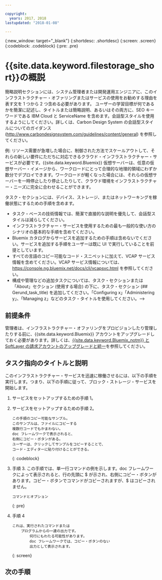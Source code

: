 ```yaml
---

copyright:
  years: 2017, 2018
lastupdated: "2018-01-08"

---
```


{:new_window: target="_blank"}
{:shortdesc: .shortdesc}
{:screen: .screen}
{:codeblock: .codeblock}
{:pre: .pre}


# {{site.data.keyword.filestorage_short}}の概説

簡略説明セクションには、システム管理者または開発運用エンジニアに、このインフラストラクチャー・オファリングまたはサービスの使用をお勧めする理由を表す文を 1 つから 2 つ含める必要があります。
ユーザーの学習目標が何であるかを簡潔に記述し、タイトルまたは簡略説明、あるいはその両方に、SEO キーワードである IBM Cloud と ServiceName を含めます。会話型スタイルを使用するようにしてください。詳しくは、Carbon Design System の会話型スタイルについてのガイダンス (http://www.carbondesignsystem.com/guidelines/content/general) を参照してください。

例: リソース需要が急増した場合に、制御された方法でスケールアウトして、それらの新しい要件にただちに対応できるクラウド・インフラストラクチャー・サービスが必要です。{{site.data.keyword.Bluemix}} 仮想サーバーは、任意の仮想サーバー・イメージから、ワークロードにとって合理的な地理的領域にわずか数分でデプロイできます。ワークロードが軽くなった場合には、それらの仮想サーバーを一時停止したり停止したりして、クラウド環境をインフラストラクチャー・ニーズに完全に合わせることができます。

タスク・セクションには、デバイス、ストレージ、またはネットワーキングを稼働状態にするための手順を含めます。
- タスク・ベースの技術情報では、簡潔で直接的な説明を優先して、会話型スタイルは減らしてください。
- インフラストラクチャー・サービスを使用するための最も一般的な使い方のシナリオの基本的な手順を含めてください。
- Bluemix カタログからサービスを追加するための手順は含めないでください。サービスを追加する手順をユーザーは既に UI で実行していることを前提としています。
- すべての言語のコピー可能なコード・スニペットに加えて、VCAP サービス情報を含めてください。VCAP サービス情報については、https://console.ng.bluemix.net/docs/cli/vcapsvc.html を参照してください。
- 構成や管理などの追加タスクについては、タスク・セクションまたは「About」セクション (使用する場合) の下に、タスク・セクション (## Gerund_task_title) を追加してください。「Configuring x」「Administering y」、「Managing z」などのタスク・タイトルを使用してください。-->

## 前提条件
管理者は、インフラストラクチャー・オファリングをプロビジョンしたり管理したりする前に、{{site.data.keyword.Bluemix}} アカウントをアップグレードしておく必要があります。詳しくは、[{{site.data.keyword.Bluemix_notm}} と SoftLayer の請求アカウントのアップグレードと統一](../docs/admin/softlayerlink.html)を参照してください。

## タスク指向のタイトルと説明
このインフラストラクチャー・サービスを迅速に稼働させるには、以下の手順を実行します。つまり、以下の手順に従って、ブロック・ストレージ・サービスを開始します。


<!-- Use ordered list markup for the step section. For code examples:
- use three backticks ahead of and after the example (```)
- For copyable code snippet, multi-line, include {: codeblock} following the last set of backticks. A copy button will display in framework in output.
- For copyable command, single line, include {: pre} following the last set of backticks. When displayed, it will show "$" at the beginning of the command example and a copy button, but the copy button will include just the command example.
- For non-copyable output snippet, include {: screen} following the last set of backticks.
 -->

1. サービスをセットアップするための手順 1。
2. サービスをセットアップするための手順 2。

	```
	この手順のコピー可能なサンプル。
	このサンプルは、ファイルにコピーする
	複数行コードでもかまわない。
	doc フレームワークで表示されると、
	右側にコピー・ボタンがある。
	ユーザーは、クリックしてサンプルをコピーすることで、
	コード・エディターに貼り付けることができる。
	```
	{: codeblock}

3. 手順 3. この手順では、単一行コマンドの例を示します。doc フレームワークによって表示されると、行の先頭に $ が示され、右側にコピー・ボタンがあります。コピー・ボタンでコマンドがコピーされますが、$ はコピーされません。

	```
	コマンドとオプション
	```
	{: pre}

4. 手順 4
	```
	これは、実行されたコマンドまたは
		プログラムからの一連の出力です。
			何行にもわたる可能性があります。
			doc フレームワークでは、コピー・ボタンのない
			出力として表示されます。
	```
	{: screen}

## 次の手順

